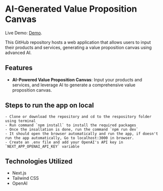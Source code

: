 # AI-Generated Value Proposition Canvas

Live Demo: [Demo](https://i13.vercel.app/).

This GitHub repository hosts a web application that allows users to input their products and services, generating a value proposition canvas using advanced AI.

## Features

- **AI-Powered Value Proposition Canvas**: Input your products and services, and leverage AI to generate a comprehensive value proposition canvas.

## Steps to run the app on local

    - Clone or download the repository and cd to the respository folder using terminal
    - Run command `npm install` to install the required packages
    - Once the insallation is done, run the command `npm run dev`
    - It should open the browser automatically and run the app, if doesn't run the app automatically, Go to localhost:3000 in browser.
    - Create an .env file and add your OpenAI's API key in `NEXT_APP_OPENAI_API_KEY` variable

## Technologies Utilized

- Next.js
- Tailwind CSS
- OpenAI
